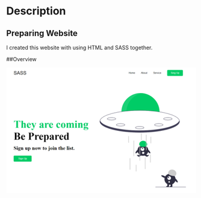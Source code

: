 # Description

## Preparing Website

I created this website with using HTML and SASS together.

##Overview

![Overview](/images/TheyAreComing.png)